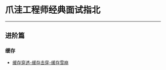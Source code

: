 # 爪洼工程师经典面试指北 #

----------

## 进阶篇
### 缓存 ###
 
- [缓存穿透-缓存击穿-缓存雪崩](https://github.com/zengzhiwei12138/interview/blob/master/doc/cache/缓存穿透-缓存击穿-缓存雪崩.md)

